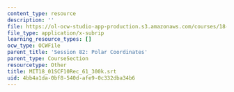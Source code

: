 ```yaml
---
content_type: resource
description: ''
file: https://ol-ocw-studio-app-production.s3.amazonaws.com/courses/18-01sc-single-variable-calculus-fall-2010/4bb4a1da0bf8540dafe90c332dba34b6_MIT18_01SCF10Rec_61_300k.vtt
file_type: application/x-subrip
learning_resource_types: []
ocw_type: OCWFile
parent_title: 'Session 82: Polar Coordinates'
parent_type: CourseSection
resourcetype: Other
title: MIT18_01SCF10Rec_61_300k.srt
uid: 4bb4a1da-0bf8-540d-afe9-0c332dba34b6
---
```


